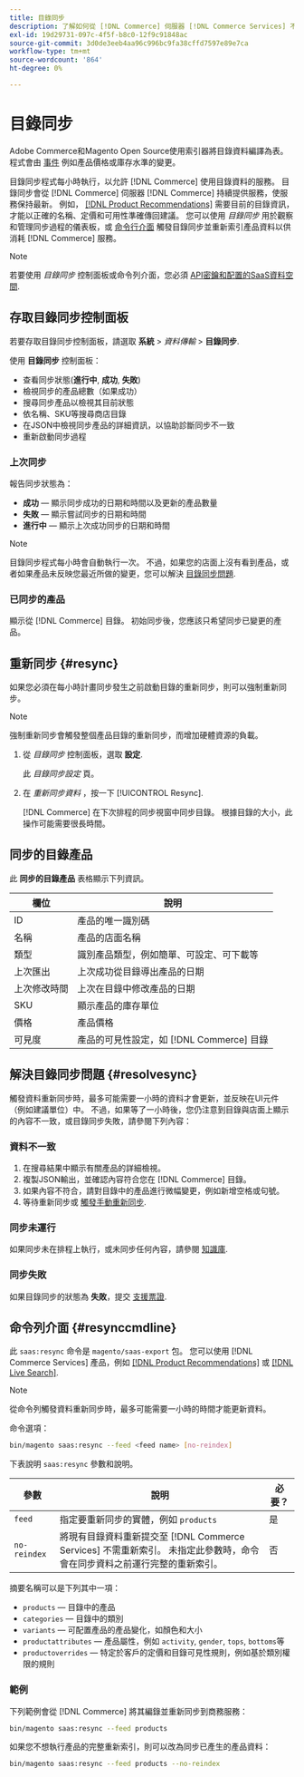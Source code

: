 ```yaml
---
title: 目錄同步
description: 了解如何從 [!DNL Commerce] 伺服器 [!DNL Commerce Services] 不斷更新服務。
exl-id: 19d29731-097c-4f5f-b8c0-12f9c91848ac
source-git-commit: 3d0de3eeb4aa96c996bc9fa38cffd7597e89e7ca
workflow-type: tm+mt
source-wordcount: '864'
ht-degree: 0%

---
```


# 目錄同步

Adobe Commerce和Magento Open Source使用索引器將目錄資料編譯為表。 程式會由 [事件](https://experienceleague.adobe.com/docs/commerce-admin/systems/tools/index-management.html#events-that-trigger-full-reindexing) 例如產品價格或庫存水準的變更。

目錄同步程式每小時執行，以允許 [!DNL Commerce] 使用目錄資料的服務。 目錄同步會從 [!DNL Commerce] 伺服器 [!DNL Commerce] 持續提供服務，使服務保持最新。 例如， [[!DNL Product Recommendations]](/help/product-recommendations/overview.md) 需要目前的目錄資訊，才能以正確的名稱、定價和可用性準確傳回建議。 您可以使用 _目錄同步_ 用於觀察和管理同步過程的儀表板，或 [命令行介面](#resynccmdline) 觸發目錄同步並重新索引產品資料以供消耗 [!DNL Commerce] 服務。

>[!NOTE]
>
> 若要使用 _目錄同步_ 控制面板或命令列介面，您必須 [API密鑰和配置的SaaS資料空間](saas.md).

## 存取目錄同步控制面板

若要存取目錄同步控制面板，請選取 **系統** > _資料傳輸_ > **目錄同步**.

使用 **目錄同步** 控制面板：

- 查看同步狀態(**進行中**, **成功**, **失敗**)
- 檢視同步的產品總數（如果成功）
- 搜尋同步產品以檢視其目前狀態
- 依名稱、SKU等搜尋商店目錄
- 在JSON中檢視同步產品的詳細資訊，以協助診斷同步不一致
- 重新啟動同步過程

### 上次同步

報告同步狀態為：

- **成功**  — 顯示同步成功的日期和時間以及更新的產品數量
- **失敗**  — 顯示嘗試同步的日期和時間
- **進行中**  — 顯示上次成功同步的日期和時間

>[!NOTE]
>
> 目錄同步程式每小時會自動執行一次。 不過，如果您的店面上沒有看到產品，或者如果產品未反映您最近所做的變更，您可以解決 [目錄同步問題](#resolvesync).

### 已同步的產品

顯示從 [!DNL Commerce] 目錄。 初始同步後，您應該只希望同步已變更的產品。

## 重新同步 {#resync}

如果您必須在每小時計畫同步發生之前啟動目錄的重新同步，則可以強制重新同步。

>[!NOTE]
>
> 強制重新同步會觸發整個產品目錄的重新同步，而增加硬體資源的負載。

1. 從 _目錄同步_ 控制面板，選取 **設定**.

   此 _目錄同步設定_ 頁。

1. 在 _重新同步資料_ ，按一下 [!UICONTROL Resync].

   [!DNL Commerce] 在下次排程的同步視窗中同步目錄。 根據目錄的大小，此操作可能需要很長時間。

## 同步的目錄產品

此 **同步的目錄產品** 表格顯示下列資訊。

| 欄位 | 說明 |
|---|---|
| ID | 產品的唯一識別碼 |
| 名稱 | 產品的店面名稱 |
| 類型 | 識別產品類型，例如簡單、可設定、可下載等 |
| 上次匯出 | 上次成功從目錄導出產品的日期 |
| 上次修改時間 | 上次在目錄中修改產品的日期 |
| SKU | 顯示產品的庫存單位 |
| 價格 | 產品價格 |
| 可見度 | 產品的可見性設定，如 [!DNL Commerce] 目錄 |

## 解決目錄同步問題 {#resolvesync}

觸發資料重新同步時，最多可能需要一小時的資料才會更新，並反映在UI元件（例如建議單位）中。 不過，如果等了一小時後，您仍注意到目錄與店面上顯示的內容不一致，或目錄同步失敗，請參閱下列內容：

### 資料不一致

1. 在搜尋結果中顯示有關產品的詳細檢視。
1. 複製JSON輸出，並確認內容符合您在 [!DNL Commerce] 目錄。
1. 如果內容不符合，請對目錄中的產品進行微幅變更，例如新增空格或句號。
1. 等待重新同步或 [觸發手動重新同步](#resync).

### 同步未運行

如果同步未在排程上執行，或未同步任何內容，請參閱 [知識庫](https://support.magento.com/hc/en-us/articles/360042224851).

### 同步失敗

如果目錄同步的狀態為 **失敗**，提交 [支援票證](https://support.magento.com/hc/en-us/articles/360000913794#submit-ticket).

## 命令列介面 {#resynccmdline}

此 `saas:resync` 命令是 `magento/saas-export` 包。 您可以使用 [!DNL Commerce Services] 產品，例如 [[!DNL Product Recommendations]](/help/product-recommendations/install-configure.md) 或 [[!DNL Live Search]](/help/live-search/install.md).

>[!NOTE]
>
> 從命令列觸發資料重新同步時，最多可能需要一小時的時間才能更新資料。

命令選項：

```bash
bin/magento saas:resync --feed <feed name> [no-reindex]
```

下表說明 `saas:resync` 參數和說明。

| 參數 | 說明 | 必要？ |
|---| ---| ---|
| `feed` | 指定要重新同步的實體，例如 `products` | 是 |
| `no-reindex` | 將現有目錄資料重新提交至 [!DNL Commerce Services] 不需重新索引。 未指定此參數時，命令會在同步資料之前運行完整的重新索引。 | 否 |

摘要名稱可以是下列其中一項：

- `products` — 目錄中的產品
- `categories` — 目錄中的類別
- `variants` — 可配置產品的產品變化，如顏色和大小
- `productattributes` — 產品屬性，例如 `activity`, `gender`, `tops`, `bottoms`等
- `productoverrides` — 特定於客戶的定價和目錄可見性規則，例如基於類別權限的規則

### 範例

下列範例會從 [!DNL Commerce] 將其編錄並重新同步到商務服務：

```bash
bin/magento saas:resync --feed products
```

如果您不想執行產品的完整重新索引，則可以改為同步已產生的產品資料：

```bash
bin/magento saas:resync --feed products --no-reindex
```
